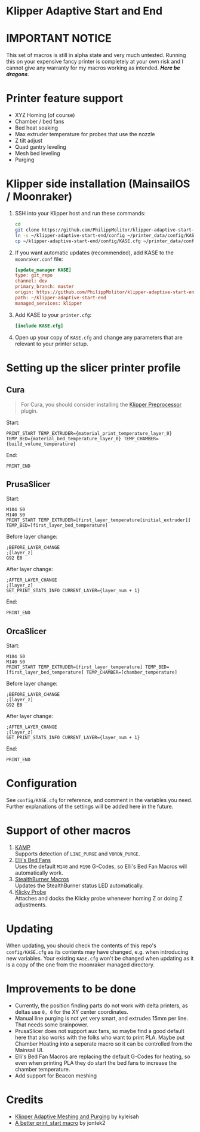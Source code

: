 # Klipper Adaptive Start and End

# IMPORTANT NOTICE

This set of macros is still in alpha state and very much untested. Running this on your expensive fancy printer is completely at your own risk and I cannot give any warranty for my macros working as intended. **_Here be dragons_**.

# Printer feature support

- XYZ Homing (of course)
- Chamber / bed fans
- Bed heat soaking
- Max extruder temperature for probes that use the nozzle
- Z tilt adjust
- Quad gantry leveling
- Mesh bed leveling
- Purging

# Klipper side installation (MainsailOS / Moonraker)

1. SSH into your Klipper host and run these commands:

   ```bash
   cd
   git clone https://github.com/PhilippMolitor/klipper-adaptive-start-end.git
   ln -s ~/klipper-adaptive-start-end/config ~/printer_data/config/KASE
   cp ~/klipper-adaptive-start-end/config/KASE.cfg ~/printer_data/config/KASE.cfg
   ```

2. If you want automatic updates (recommended), add KASE to the `moonraker.conf` file:
   ```ini
   [update_manager KASE]
   type: git_repo
   channel: dev
   primary_branch: master
   origin: https://github.com/PhilippMolitor/klipper-adaptive-start-end.git
   path: ~/klipper-adaptive-start-end
   managed_services: klipper
   ```
3. Add KASE to your `printer.cfg`:

   ```ini
   [include KASE.cfg]
   ```

4. Open up your copy of `KASE.cfg` and change any parameters that are relevant to your printer setup.

# Setting up the slicer printer profile

## Cura

> For Cura, you should consider installing the [Klipper Preprocessor](https://github.com/pedrolamas/klipper-preprocessor) plugin.

Start:

```gcode
PRINT_START TEMP_EXTRUDER={material_print_temperature_layer_0} TEMP_BED={material_bed_temperature_layer_0} TEMP_CHAMBER={build_volume_temperature}
```

End:

```gcode
PRINT_END
```

## PrusaSlicer

Start:

```gcode
M104 S0
M140 S0
PRINT_START TEMP_EXTRUDER=[first_layer_temperature[initial_extruder]] TEMP_BED=[first_layer_bed_temperature]
```

Before layer change:

```gcode
;BEFORE_LAYER_CHANGE
;[layer_z]
G92 E0
```

After layer change:

```gcode
;AFTER_LAYER_CHANGE
;[layer_z]
SET_PRINT_STATS_INFO CURRENT_LAYER={layer_num + 1}
```

End:

```gcode
PRINT_END
```

## OrcaSlicer

Start:

```gcode
M104 S0
M140 S0
PRINT_START TEMP_EXTRUDER=[first_layer_temperature] TEMP_BED=[first_layer_bed_temperature] TEMP_CHAMBER=[chamber_temperature]
```

Before layer change:

```gcode
;BEFORE_LAYER_CHANGE
;[layer_z]
G92 E0
```

After layer change:

```gcode
;AFTER_LAYER_CHANGE
;[layer_z]
SET_PRINT_STATS_INFO CURRENT_LAYER={layer_num + 1}
```

End:

```gcode
PRINT_END
```

# Configuration

See `config/KASE.cfg` for reference, and comment in the variables you need. Further explanations of the settings will be added here in the future.

# Support of other macros

1. [KAMP](https://github.com/kyleisah/Klipper-Adaptive-Meshing-Purging)<br>
   Supports detection of `LINE_PURGE` and `VORON_PURGE`.
2. [Elli's Bed Fans](https://github.com/VoronDesign/VoronUsers/tree/master/printer_mods/Ellis/Bed_Fans)<br>
   Uses the default `M140` and `M190` G-Codes, so Elli's Bed Fan Macros will automatically work.
3. [StealthBurner Macros](https://github.com/VoronDesign/VoronUsers/tree/master/printer_mods/Ellis/Bed_Fans)<br>
   Updates the StealthBurner status LED automatically.
4. [Klicky Probe](https://github.com/jlas1/Klicky-Probe)<br>
   Attaches and docks the Klicky probe whenever homing Z or doing Z adjustments.

# Updating

When updating, you should check the contents of this repo's `config/KASE.cfg` as its contents may have changed, e.g. when introducing new variables. Your existing `KASE.cfg` won't be changed when updating as it is a copy of the one from the moonraker managed directory.

# Improvements to be done

- Currently, the position finding parts do not work with delta printers, as deltas use `0, 0` for the XY center coordinates.
- Manual line purging is not yet very smart, and extrudes 15mm per line. That needs some brainpower.
- PrusaSlicer does not support aux fans, so maybe find a good default here that also works with the folks who want to print PLA. Maybe put Chamber Heating into a seperate macro so it can be controlled from the Mainsail UI.
- Elli's Bed Fan Macros are replacing the default G-Codes for heating, so even when printing PLA they do start the bed fans to increase the chamber temperature.
- Add support for Beacon meshing

# Credits

- [Klipper Adaptive Meshing and Purging](https://github.com/kyleisah/Klipper-Adaptive-Meshing-Purging) by kyleisah
- [A better print_start macro](https://github.com/jontek2/A-better-print_start-macro) by jontek2
